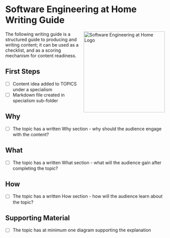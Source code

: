 # Software Engineering at Home Writing Guide

<img src="https://software-engineering-at-home.github.io/branding/graphics/seath-logo.svg" alt="Software Engineering at Home Logo" height="256" align="right" />

The following writing guide is a structured guide to producing and writing content; it can be used as a checklist, and as a scoring mechanism for content readiness.

## First Steps

- [ ] Content idea added to TOPICS under a specialism
- [ ] Markdown file created in specialism sub-folder

## Why

- [ ] The topic has a written Why section - why should the audience engage with the content?

## What

- [ ] The topic has a written What section - what will the audience gain after completing the topic?

## How

- [ ] The topic has a written How section - how will the audience learn about the topic?

## Supporting Material

- [ ] The topic has at minimum one diagram supporting the explanation
